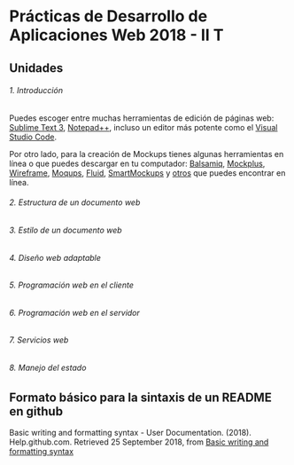 # Prácticas de Desarrollo de Aplicaciones Web 2018 - II T
## Unidades
###### 1. Introducción

Puedes escoger entre muchas herramientas de edición de páginas web: [Sublime Text 3](https://www.sublimetext.com/3), [Notepad++](https://notepad-plus-plus.org/download/v7.5.8.html), incluso un editor más potente como el [Visual Studio Code](https://code.visualstudio.com/?wt.mc_id=DX_841432).

Por otro lado, para la creación de Mockups tienes algunas herramientas en línea o que puedes descargar en tu computador: [Balsamiq](https://balsamiq.com/), [Mockplus](https://www.mockplus.com/?r=trista), [Wireframe](https://wireframe.cc/), [Moqups](https://moqups.com/), [Fluid](https://www.fluidui.com/), [SmartMockups](https://smartmockups.com/) y [otros](https://www.mockplus.com/blog/post/website-mockup) que puedes encontrar en línea.

###### 2. Estructura de un documento web
###### 3. Estilo de un documento web
###### 4. Diseño web adaptable
###### 5. Programación web en el cliente
###### 6. Programación web en el servidor
###### 7. Servicios web
###### 8. Manejo del estado

## Formato básico para la sintaxis de un README en github

Basic writing and formatting syntax - User Documentation. (2018). 
Help.github.com. Retrieved 25 September 2018, 
from [Basic writing and formatting syntax](https://help.github.com/articles/basic-writing-and-formatting-syntax/)
